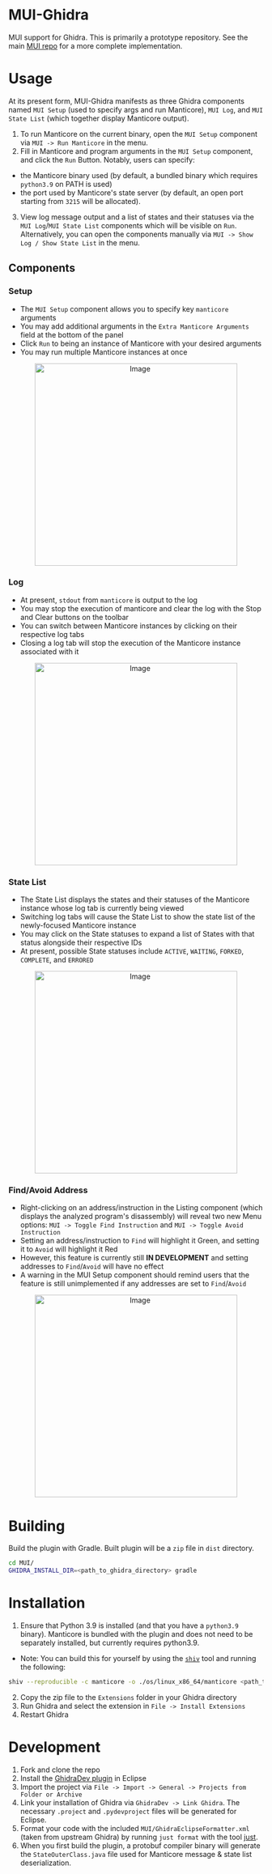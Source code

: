 # MUI-Ghidra
MUI support for Ghidra. This is primarily a prototype repository. See the main [MUI repo](https://github.com/trailofbits/mui) for a more complete implementation.

# Usage

At its present form, MUI-Ghidra manifests as three Ghidra components named `MUI Setup` (used to specify args and run Manticore), `MUI Log`, and `MUI State List` (which together display Manticore output). 

1. To run Manticore on the current binary, open the `MUI Setup` component via `MUI -> Run Manticore` in the menu.
2. Fill in Manticore and program arguments in the `MUI Setup` component, and click the `Run` Button. Notably, users can specify:
- the Manticore binary used (by default, a bundled binary which requires `python3.9` on PATH is used)
- the port used by Manticore's state server (by default, an open port starting from `3215` will be allocated).
3. View log message output and a list of states and their statuses via the `MUI Log`/`MUI State List` components which will be visible on `Run`. Alternatively, you can open the components manually via `MUI -> Show Log / Show State List` in the menu. 

## Components

### Setup
- The `MUI Setup` component allows you to specify key `manticore` arguments
- You may add additional arguments in the `Extra Manticore Arguments` field at the bottom of the panel
- Click `Run` to being an instance of Manticore with your desired arguments
- You may run multiple Manticore instances at once

<p align="center">
    <img src="https://user-images.githubusercontent.com/29654756/151377073-33fa879d-cece-44a8-a18b-216d47f932d1.png" alt="Image" height="400" />
</p>

### Log
- At present, `stdout` from `manticore` is output to the log
- You may stop the execution of manticore and clear the log with the Stop and Clear buttons on the toolbar
- You can switch between Manticore instances by clicking on their respective log tabs
- Closing a log tab will stop the execution of the Manticore instance associated with it

<p align="center">
    <img src="https://user-images.githubusercontent.com/29654756/151377064-e402f91d-eace-48e7-a683-1b8e59bf2127.png" alt="Image" height="400" />
</p>

### State List
- The State List displays the states and their statuses of the Manticore instance whose log tab is currently being viewed
- Switching log tabs will cause the State List to show the state list of the newly-focused Manticore instance
- You may click on the State statuses to expand a list of States with that status alongside their respective IDs 
- At present, possible State statuses include `ACTIVE`, `WAITING`, `FORKED`, `COMPLETE`, and `ERRORED`

<p align="center">
    <img src="https://user-images.githubusercontent.com/29654756/151377036-34cf5aa0-2fdf-43ca-a825-0f4fdec16545.png" alt="Image" height="400" />
</p>

### Find/Avoid Address
- Right-clicking on an address/instruction in the Listing component (which displays the analyzed program's disassembly) will reveal two new Menu options: `MUI -> Toggle Find Instruction` and `MUI -> Toggle Avoid Instruction`
- Setting an address/instruction to `Find` will highlight it Green, and setting it to `Avoid` will highlight it Red
- However, this feature is currently still **IN DEVELOPMENT** and setting addresses to `Find`/`Avoid` will have no effect
- A warning in the MUI Setup component should remind users that the feature is still unimplemented if any addresses are set to `Find`/`Avoid`

<p align="center">
    <img src="https://user-images.githubusercontent.com/29654756/151377865-94167e03-f4a8-45ca-b6a5-5be7d1bf2004.png" alt="Image" height="400" />
</p>


# Building

Build the plugin with Gradle. Built plugin will be a `zip` file in `dist` directory.

```bash
cd MUI/
GHIDRA_INSTALL_DIR=<path_to_ghidra_directory> gradle
```

# Installation

1. Ensure that Python 3.9 is installed (and that you have a `python3.9` binary). Manticore is bundled with the plugin and does not need to be separately installed, but currently requires python3.9.

  * Note: You can build this for yourself by using the [`shiv`](https://shiv.readthedocs.io/en/latest/) tool and running the following:
```sh
shiv --reproducible -c manticore -o ./os/linux_x86_64/manticore <path_to_local>/manticore[native]
```
2. Copy the zip file to the `Extensions` folder in your Ghidra directory 
3. Run Ghidra and select the extension in `File -> Install Extensions`
4. Restart Ghidra 

# Development

1. Fork and clone the repo
2. Install the [GhidraDev plugin](https://github.com/NationalSecurityAgency/ghidra/blob/master/GhidraBuild/EclipsePlugins/GhidraDev/GhidraDevPlugin/GhidraDev_README.html) in Eclipse
3. Import the project via `File -> Import -> General -> Projects from Folder or Archive`
4. Link your installation of Ghidra via `GhidraDev -> Link Ghidra`. The necessary `.project` and `.pydevproject` files will be generated for Eclipse.
5. Format your code with the included `MUI/GhidraEclipseFormatter.xml` (taken from upstream Ghidra) by running `just format` with the tool [just](https://github.com/casey/just).
6. When you first build the plugin, a protobuf compiler binary will generate the `StateOuterClass.java` file used for Manticore message & state list deserialization.
